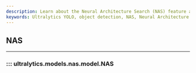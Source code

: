 ```yaml
---
description: Learn about the Neural Architecture Search (NAS) feature available in Ultralytics YOLO. Find out how NAS can improve object detection models and increase accuracy. Get started today!.
keywords: Ultralytics YOLO, object detection, NAS, Neural Architecture Search, model optimization, accuracy improvement
---
```


## NAS
---
### ::: ultralytics.models.nas.model.NAS
<br><br>
